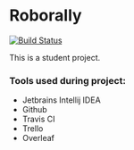 # Roborally 
[![Build Status](https://travis-ci.com/gruppe17/roborally.svg?branch=main)](https://travis-ci.com/gruppe17/roborally)

This is a student project.

### Tools used during project:
- Jetbrains Intellij IDEA
- Github
- Travis CI
- Trello
- Overleaf